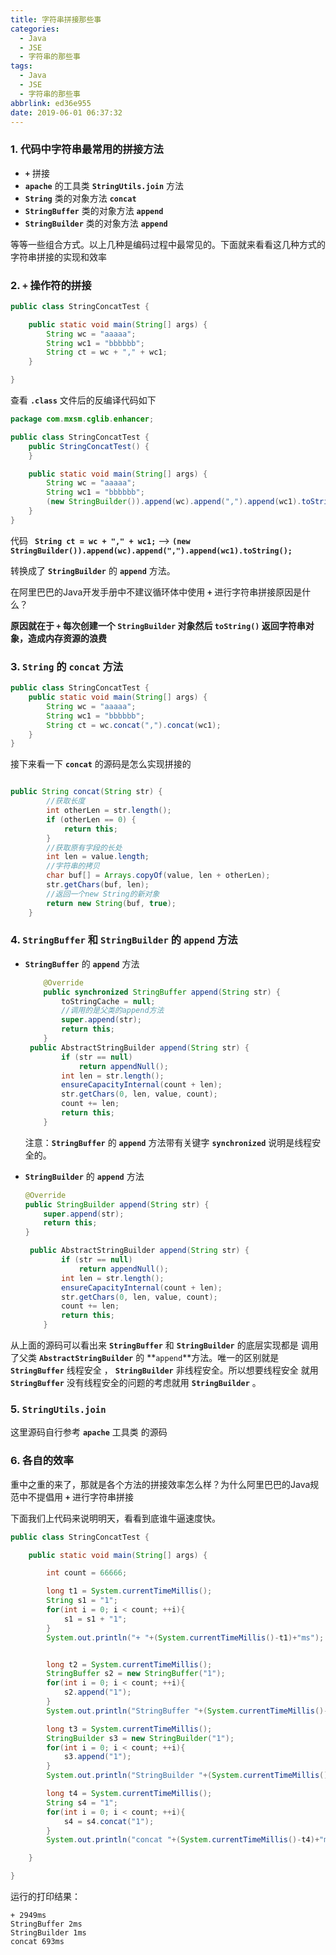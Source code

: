 ```yaml
---
title: 字符串拼接那些事
categories:
  - Java
  - JSE
  - 字符串的那些事
tags:
  - Java
  - JSE
  - 字符串的那些事
abbrlink: ed36e955
date: 2019-06-01 06:37:32
---
```

### 1. 代码中字符串最常用的拼接方法

- **`+`** 拼接
- **`apache`** 的工具类 **`StringUtils.join`** 方法
- **`String`** 类的对象方法 **`concat`**
- **`StringBuffer`** 类的对象方法 **`append`**
- **`StringBuilder`**  类的对象方法  **`append`**

等等一些组合方式。以上几种是编码过程中最常见的。下面就来看看这几种方式的字符串拼接的实现和效率

### 2.  **`+`** 操作符的拼接

```java
public class StringConcatTest {

    public static void main(String[] args) {
        String wc = "aaaaa";
        String wc1 = "bbbbbb";
        String ct = wc + "," + wc1;
    }

}
```

查看 **`.class`** 文件后的反编译代码如下

```java
package com.mxsm.cglib.enhancer;

public class StringConcatTest {
    public StringConcatTest() {
    }

    public static void main(String[] args) {
        String wc = "aaaaa";
        String wc1 = "bbbbbb";
        (new StringBuilder()).append(wc).append(",").append(wc1).toString();
    }
}
```

代码 **` String ct = wc + "," + wc1;`** —> **`(new StringBuilder()).append(wc).append(",").append(wc1).toString();`**

转换成了 **`StringBuilder`** 的 **`append`** 方法。

在阿里巴巴的Java开发手册中不建议循环体中使用 **`+`** 进行字符串拼接原因是什么？

**原因就在于 `+` 每次创建一个 `StringBuilder` 对象然后 `toString()` 返回字符串对象，造成内存资源的浪费** 

### 3. **`String`** 的 **`concat`** 方法

```java
public class StringConcatTest {
    public static void main(String[] args) {
        String wc = "aaaaa";
        String wc1 = "bbbbbb";
        String ct = wc.concat(",").concat(wc1);
    }
}
```

接下来看一下 **`concat`** 的源码是怎么实现拼接的

```java

public String concat(String str) {
    	//获取长度
        int otherLen = str.length();
        if (otherLen == 0) {
            return this;
        }
    	//获取原有字段的长处
        int len = value.length;
    	//字符串的拷贝
        char buf[] = Arrays.copyOf(value, len + otherLen);
        str.getChars(buf, len);
    	//返回一个new String的新对象
        return new String(buf, true);
    }
```

### 4. **`StringBuffer`** 和 **`StringBuilder`** 的 **`append`** 方法

- **`StringBuffer`** 的 **`append`** 方法

  ```java
      @Override
      public synchronized StringBuffer append(String str) {
          toStringCache = null;
          //调用的是父类的append方法
          super.append(str);
          return this;
      }
   public AbstractStringBuilder append(String str) {
          if (str == null)
              return appendNull();
          int len = str.length();
          ensureCapacityInternal(count + len);
          str.getChars(0, len, value, count);
          count += len;
          return this;
      }
  ```

  注意：**`StringBuffer`** 的 **`append`** 方法带有关键字 **`synchronized`** 说明是线程安全的。

- **`StringBuilder`** 的 **`append`** 方法

  ```java
  @Override
  public StringBuilder append(String str) {
      super.append(str);
      return this;
  }
  
   public AbstractStringBuilder append(String str) {
          if (str == null)
              return appendNull();
          int len = str.length();
          ensureCapacityInternal(count + len);
          str.getChars(0, len, value, count);
          count += len;
          return this;
      }
  ```

从上面的源码可以看出来 **`StringBuffer`** 和 **`StringBuilder`** 的底层实现都是 调用了父类 **`AbstractStringBuilder`** 的 **`append`**方法。唯一的区别就是 **`StringBuffer`** 线程安全 ， **`StringBuilder`** 非线程安全。所以想要线程安全 就用 **`StringBuffer`** 没有线程安全的问题的考虑就用 **`StringBuilder`** 。 

### 5. **`StringUtils.join`** 

这里源码自行参考 **`apache`** 工具类 的源码

### 6. 各自的效率

重中之重的来了，那就是各个方法的拼接效率怎么样？为什么阿里巴巴的Java规范中不提倡用 **`+`** 进行字符串拼接

下面我们上代码来说明明天，看看到底谁牛逼速度快。

```java
public class StringConcatTest {

    public static void main(String[] args) {

        int count = 66666;

        long t1 = System.currentTimeMillis();
        String s1 = "1";
        for(int i = 0; i < count; ++i){
            s1 = s1 + "1";
        }
        System.out.println("+ "+(System.currentTimeMillis()-t1)+"ms");


        long t2 = System.currentTimeMillis();
        StringBuffer s2 = new StringBuffer("1");
        for(int i = 0; i < count; ++i){
            s2.append("1");
        }
        System.out.println("StringBuffer "+(System.currentTimeMillis()-t2)+"ms");

        long t3 = System.currentTimeMillis();
        StringBuilder s3 = new StringBuilder("1");
        for(int i = 0; i < count; ++i){
            s3.append("1");
        }
        System.out.println("StringBuilder "+(System.currentTimeMillis()-t3)+"ms");

        long t4 = System.currentTimeMillis();
        String s4 = "1";
        for(int i = 0; i < count; ++i){
            s4 = s4.concat("1");
        }
        System.out.println("concat "+(System.currentTimeMillis()-t4)+"ms");

    }

}
```

运行的打印结果：

```
+ 2949ms
StringBuffer 2ms
StringBuilder 1ms
concat 693ms
```

